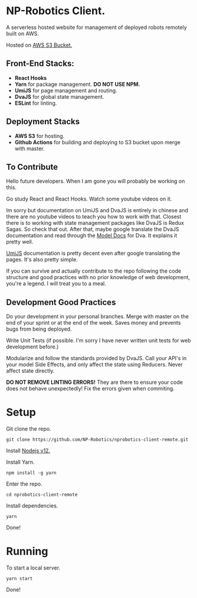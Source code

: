 # NP-Robotics Client.
A serverless hosted website for management of deployed robots remotely built on AWS.

Hosted on [AWS S3 Bucket.](http://nprobotics-client-remote.s3-website-us-east-1.amazonaws.com/)

## Front-End Stacks:
- **React Hooks**
- **Yarn** for package management. **DO NOT USE NPM.**
- **UmiJS** for page management and routing.
- **DvaJS** for global state management.
- **ESLint** for linting.

## Deployment Stacks
- **AWS S3** for hosting.
- **Github Actions** for building and deploying to S3 bucket upon merge with master.

## To Contribute
Hello future developers. When I am gone you will probably be working on this.

Go study React and React Hooks. Watch some youtube videos on it.

Im sorry but documentation on UmiJS and DvaJS is entirely in chinese and there are no youtube videos to teach you how to work with that. Closest there is to working with state management packages like DvaJS is Redux Sagas. So check that out. After that, maybe google translate the DvaJS documentation and read through the [Model Docs](https://dvajs.com/api/#model) for Dva. It explains it pretty well.

[UmiJS](https://umijs.org/) documentation is pretty decent even after google translating the pages. It's also pretty simple.

If you can survive and actually contribute to the repo following the code structure and good practices with no prior knowledge of web development, you're a legend. I will treat you to a meal.

## Development Good Practices
Do your development in your personal branches. Merge with master on the end of your sprint or at the end of the week. Saves money and prevents bugs from being deployed.

Write Unit Tests (if possible. I'm sorry I have never written unit tests for web development before.)

Modularize and follow the standards provided by DvaJS. Call your API's in your model Side Effects, and only affect the state using Reducers. Never affect state directly.

**DO NOT REMOVE LINTING ERRORS!** They are there to ensure your code does not behave unexpectedly! Fix the errors given when commiting.

# Setup
Git clone the repo.
```
git clone https://github.com/NP-Robotics/nprobotics-client-remote.git
```
Install [Nodejs v12.](https://nodejs.org/en/)

Install Yarn.
```
npm install -g yarn
```
Enter the repo.
```
cd nprobotics-client-remote
```
Install dependencies.
```
yarn
```
Done!

# Running
To start a local server.
```
yarn start
```
Done!

